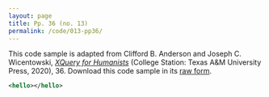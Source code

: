 ```yaml
---
layout: page
title: Pp. 36 (no. 13)
permalink: /code/013-pp36/
---
```


This code sample is adapted from Clifford B. Anderson and Joseph C. Wicentowski, 
[_XQuery for Humanists_](/) (College Station: Texas A&M University Press, 2020), 36. 
Download this code sample in its [raw form](/code/013-pp36/013-pp36.xml).

```xml
<hello></hello>
```  
